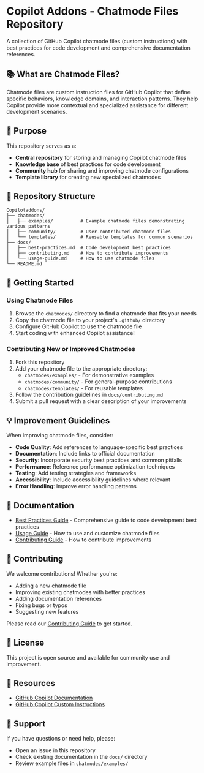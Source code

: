# Copilot Addons - Chatmode Files Repository

A collection of GitHub Copilot chatmode files (custom instructions) with best practices for code development and comprehensive documentation references.

## 📚 What are Chatmode Files?

Chatmode files are custom instruction files for GitHub Copilot that define specific behaviors, knowledge domains, and interaction patterns. They help Copilot provide more contextual and specialized assistance for different development scenarios.

## 🎯 Purpose

This repository serves as a:
- **Central repository** for storing and managing Copilot chatmode files
- **Knowledge base** of best practices for code development
- **Community hub** for sharing and improving chatmode configurations
- **Template library** for creating new specialized chatmodes

## 📂 Repository Structure

```
Copilotaddons/
├── chatmodes/
│   ├── examples/          # Example chatmode files demonstrating various patterns
│   ├── community/         # User-contributed chatmode files
│   └── templates/         # Reusable templates for common scenarios
├── docs/
│   ├── best-practices.md  # Code development best practices
│   ├── contributing.md    # How to contribute improvements
│   └── usage-guide.md     # How to use chatmode files
└── README.md
```

## 🚀 Getting Started

### Using Chatmode Files

1. Browse the `chatmodes/` directory to find a chatmode that fits your needs
2. Copy the chatmode file to your project's `.github/` directory
3. Configure GitHub Copilot to use the chatmode file
4. Start coding with enhanced Copilot assistance!

### Contributing New or Improved Chatmodes

1. Fork this repository
2. Add your chatmode file to the appropriate directory:
   - `chatmodes/examples/` - For demonstrative examples
   - `chatmodes/community/` - For general-purpose contributions
   - `chatmodes/templates/` - For reusable templates
3. Follow the contribution guidelines in `docs/contributing.md`
4. Submit a pull request with a clear description of your improvements

## 💡 Improvement Guidelines

When improving chatmode files, consider:

- **Code Quality**: Add references to language-specific best practices
- **Documentation**: Include links to official documentation
- **Security**: Incorporate security best practices and common pitfalls
- **Performance**: Reference performance optimization techniques
- **Testing**: Add testing strategies and frameworks
- **Accessibility**: Include accessibility guidelines where relevant
- **Error Handling**: Improve error handling patterns

## 📖 Documentation

- [Best Practices Guide](docs/best-practices.md) - Comprehensive guide to code development best practices
- [Usage Guide](docs/usage-guide.md) - How to use and customize chatmode files
- [Contributing Guide](docs/contributing.md) - How to contribute improvements

## 🤝 Contributing

We welcome contributions! Whether you're:
- Adding a new chatmode file
- Improving existing chatmodes with better practices
- Adding documentation references
- Fixing bugs or typos
- Suggesting new features

Please read our [Contributing Guide](docs/contributing.md) to get started.

## 📝 License

This project is open source and available for community use and improvement.

## 🔗 Resources

- [GitHub Copilot Documentation](https://docs.github.com/en/copilot)
- [GitHub Copilot Custom Instructions](https://docs.github.com/en/copilot/customizing-copilot/adding-custom-instructions-for-github-copilot)

## 📧 Support

If you have questions or need help, please:
- Open an issue in this repository
- Check existing documentation in the `docs/` directory
- Review example files in `chatmodes/examples/`
